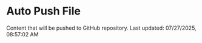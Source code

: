 # Auto Push File

Content that will be pushed to GitHub repository.
Last updated: 07/27/2025, 08:57:02 AM